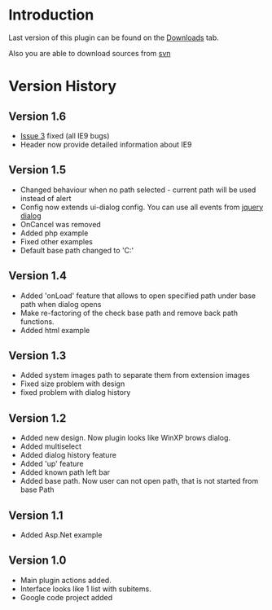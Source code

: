 

# Introduction #

Last version of this plugin can be found on the [Downloads](http://code.google.com/p/jq-serverbrowse/downloads/list) tab.

Also you are able to download sources from [svn](http://code.google.com/p/jq-serverbrowse/source/checkout)

# Version History #


## Version 1.6 ##
  * [Issue 3](https://code.google.com/p/jq-serverbrowse/issues/detail?id=3) fixed (all IE9 bugs)
  * Header now provide detailed information about IE9

## Version 1.5 ##
  * Changed behaviour when no path selected - current path will be used instead of alert
  * Config now extends ui-dialog config. You can use all events from [jquery dialog](http://docs.jquery.com/UI/Dialog)
  * OnCancel was removed
  * Added php example
  * Fixed other examples
  * Default base path changed to 'C:'

## Version 1.4 ##
  * Added 'onLoad' feature that allows to open specified path under base path when dialog opens
  * Make re-factoring of the check base path and remove back path functions.
  * Added html example

## Version 1.3 ##
  * Added system images path to separate them from extension images
  * Fixed size problem with design
  * fixed problem with dialog history

## Version 1.2 ##
  * Added new design. Now plugin looks like WinXP brows dialog.
  * Added multiselect
  * Added dialog history feature
  * Added 'up' feature
  * Added known path left bar
  * Added base path. Now user can not open path, that is not started from base Path

## Version 1.1 ##
  * Added Asp.Net example

## Version 1.0 ##
  * Main plugin actions added.
  * Interface looks like 1 list with subitems.
  * Google code project added